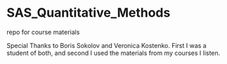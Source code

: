 # SAS_Quantitative_Methods
repo for course materials 

Special Thanks to Boris Sokolov and Veronica Kostenko. First I was a student of both, and second I used the materials from my courses I listen.
